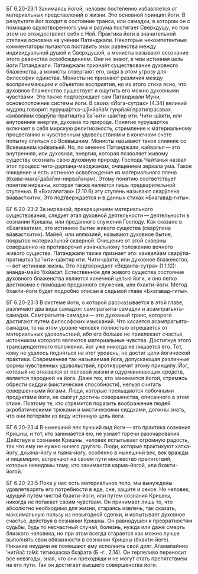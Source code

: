 БГ 6.20-23:1	Занимаясь йогой, человек постепенно избавляется от материальных представлений о жизни. Это основной принцип йоги. В результате йог входит в состояние транса, или самадхи, в котором он с помощью одухотворенного ума и разума постигает Сверхдушу, но при этом не отождествляет себя с Ней. Практика йоги в значительной степени основана на учении Патанджали. Некоторые некомпетентные комментаторы пытаются поставить знак равенства между индивидуальной душой и Сверхдушой, а монисты называют осознание этого равенства освобождением. Они не знают, в чем истинная цель йоги Патанджали. Патанджали признаёт существование духовного блаженства, а монисты отвергают его, видя в этом угрозу для философии единства. Монисты не признают различия между воспринимающим и объектом восприятия, но из этого стиха ясно, что духовное блаженство существует и ощутить его можно духовными чувствами. Это также подтверждает сам Патанджали Муни, основоположник системы йоги. В своих «Йога-сутрах» (4.34) великий мудрец говорит: пуруша̄ртха-ш́ӯнйа̄на̄м̇ гун̣а̄на̄м̇ пратипрасавах̣ каивалйам̇ сварӯпа-пратишт̣ха̄ ва̄ чити-ш́актир ити. Чити-ш́акти, или внутренняя энергия, духовна по природе. Понятие пуруша̄ртха включает в себя мирскую религиозность, стремление к материальному процветанию и чувственным удовольствиям и в конечном счете попытку слиться со Всевышним. Монисты называют такое слияние со Всевышним кайвальей. Но, по мнению Патанджали, кайвалья — это внутренняя, или духовная, энергия, которая позволяет живому существу осознать свою духовную природу. Господь Чайтанья назвал этот процесс чето-дарпан̣а-ма̄рджанам, очищением зеркала ума. Такое очищение и есть истинное освобождение из материального плена (бхава-маха̄-да̄ва̄гни-нирва̄пан̣ам). Этому понятию соответствует понятие нирваны, которая также является лишь предварительной ступенью. В «Бхагаватам» (2.10.6) эту ступень называют сварӯпен̣а вйавастхитих̣. Это подтверждается и в данных стихах «Бхагавад-гиты».

БГ 6.20-23:2	За нирваной, прекращением материального существования, следует этап духовной деятельности — деятельности в сознании Кришны, или преданного служения Господу. Как сказано в «Бхагаватам», это истинное бытие живого существа (сварӯпен̣а вйавастхитих̣). Майей, или иллюзией, называют духовное бытие, покрытое материальной скверной. Очищение от этой скверны совершенно не противоречит изначальному положению вечного живого существа. Патанджали также признает это: каивалйам̇ сварӯпа-пратишт̣ха̄ ва̄ чити-ш́актир ити. Чити-ш́акти, или духовное блаженство, — вот истинная жизнь. Это подтверждает «Веданта-сутра» (1.1.12): а̄нанда-майо ’бхйа̄са̄т. Естественное для живого существа состояние духовного блаженства является конечной целью йоги, и оно легко достижимо с помощью преданного служения, или бхакти-йоги. Метод бхакти-йоги будет подробно описан в седьмой главе «Бхагавад-гиты».

БГ 6.20-23:3	В системе йоги, о которой рассказывается в этой главе, различают два вида самадхи: сампрагьята-самадхи и асампрагьята-самадхи. Сампрагьята-самадхи — это духовный транс, которого достигают путем философских изысканий. Что касается асампрагьята-самадхи, то на этом уровне человек полностью отрешается от материальных удовольствий, ибо его больше не привлекает счастье, источником которого являются материальные чувства. Достигнув этого трансцендентного положения, йог уже никогда не лишается его. Тот, кому не удалось подняться на этот уровень, не достиг цели йогической практики. Современная так называемая йога, допускающая различные формы чувственных удовольствий, противоречит этому принципу. Йог, который не отказался от половой жизни и одурманивающих средств, является пародией на йога. Даже тех, кто занимается йогой, стремясь обрести сиддхи (мистические способности), нельзя считать совершенными йогами. Люди, которые прельщаются побочными продуктами йоги, не смогут достичь совершенства, описанного в этом стихе. Поэтому те, кто стремится поразить воображение людей акробатическими трюками и мистическими сиддхами, должны знать, что они потеряли из виду истинную цель йоги.

БГ 6.20-23:4	В нынешний век лучший вид йоги — это практика сознания Кришны, и тот, кто занимается ею, не узнает горечи разочарования. Действуя в сознании Кришны, человек испытывает огромную радость, так что ему не нужно ничего другого. Люди, которые практикуют хатха-йогу, дхьяна-йогу и гьяна-йогу, особенно в нынешний век, век вражды и лицемерия, встречают на своем пути множество препятствий, которые неведомы тому, кто занимается карма-йогой, или бхакти-йогой.

БГ 6.20-23:5	Пока у нас есть материальное тело, мы вынуждены удовлетворять его потребности в еде, сне, защите и сексе. Но человек, идущий путем чистой бхакти-йоги, или путем сознания Кришны, никогда не потакает своим чувствам. Он принимает лишь то, что абсолютно необходимо для жизни, стараясь извлечь, так сказать, максимальную пользу из невыгодной сделки, и испытывает духовное счастье, действуя в сознании Кришны. Он равнодушен к превратностям судьбы, будь то несчастный случай, болезнь, нужда или даже смерть близкого человека, но при этом всегда старается как можно лучше выполнять свои обязанности в сознании Кришны (бхакти-йоге). Никакие неудачи не помешают ему исполнить свой долг. А̄гама̄па̄йино ’нитйа̄с та̄м̇с титикшасва бха̄рата (Б.-г., 2.14). Он терпеливо переносит все невзгоды, зная, что они преходящи и не могут стать препятствием на его пути. Так он достигает высшего совершенства йоги.